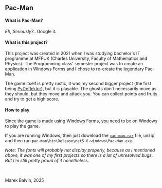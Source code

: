 ## Pac-Man
#### What is Pac-Man?
*Eh, Seriously?..*  Google it.
#### What is this project?
This project was created in 2021 when I was studying bachelor's IT programme at MFFUK (Charles University, Faculty of Mathematics and Physics). The Programming class' semester project was to create an application in Windows Forms and I chose to re-create the legendary Pac-Man. 

The game itself is pretty rustic, it was my second bigger project (the first being [PyDeflektor](https://github.com/marekblvn/PyDeflektor)), but it is playable. The ghosts don't necessarily move as they should, but they move and attack you. You can collect points and fruits and try to get a high score.

#### How to play
Since the game is made using Windows Forms, you need to be on Windows to play the game. 

If you are running Windows, then just download the [`pac-man.rar`](https://raw.githubusercontent.com/marekblvn/Pac-Man/main/pac-man/pac-man.rar) file, unzip and then run `pac-man\bin\Release\net5.0-windows\Pac-Man.exe`. 

*Note: The fonts will probably not display properly, because as I mentioned above, it was one of my first projects so there is a lot of unresolved bugs. But I'm still pretty proud of it nonetheless.* 


<br />
<br />
Marek Balvin, 2025
